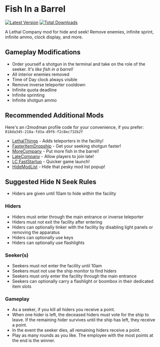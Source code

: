 # Fish In a Barrel

[![Latest Version](https://img.shields.io/thunderstore/v/JaredIsCoding/FishInABarrel?logo=thunderstore&logoColor=white)](https://thunderstore.io/c/lethal-company/p/JaredIsCoding/FishInABarrel)
[![Total Downloads](https://img.shields.io/thunderstore/dt/JaredIsCoding/FishInABarrel?logo=thunderstore&logoColor=white)](https://thunderstore.io/c/lethal-company/p/JaredIsCoding/FishInABarrel)

A Lethal Company mod for hide and seek! Remove enemies, infinite sprint, infinite ammo, clock display, and more.

## Gameplay Modifications
- Order yourself a shotgun in the terminal and take on the role of the seeker. *It's like fish in a barrel!*
- All interior enemies removed
- Time of Day clock always visible
- Remove inverse teleporter cooldown
- Infinite quota deadline
- Infinite sprinting
- Infinite shotgun ammo

## Recommended Additional Mods

Here's an r2modman profile code for your convenience, if you prefer: `018da345-218a-fd3a-d9f6-f2c8ec732b2f`

- [LethalThings](https://thunderstore.io/c/lethal-company/p/Evaisa/LethalThings/) - Adds teleporters in the facility!
- [FasterItemDropship](https://thunderstore.io/c/lethal-company/p/FlipMods/FasterItemDropship/) - Get your seeking shotgun faster!
- [MoreCompany](https://thunderstore.io/c/lethal-company/p/notnotnotswipez/MoreCompany/) - Put more fish in the barrel!
- [LateCompany](https://thunderstore.io/c/lethal-company/p/anormaltwig/LateCompany/) - Allow players to join late!
- [LC FastStartup](https://thunderstore.io/c/lethal-company/p/flerouwu/LC_FastStartup/) - Quicker game launch!
- [HideModList](https://thunderstore.io/c/lethal-company/p/Sv_Matt/HideModList/) - Hide that pesky mod list popup!

## Suggested Hide N Seek Rules

- Hiders are given until 10am to hide *within* the facility

### Hiders
- Hiders must enter through the main entrance or inverse teleporter
- Hiders must not exit the facility after entering
- Hiders can optionally tinker with the facility by disabling light panels or removing the apparatus
- Hiders can optionally use keys
- Hiders can optionally use flashlights

### Seeker(s)
- Seekers must not enter the facility until 10am
- Seekers must not use the ship monitor to find hiders
- Seekers must only enter the facility through the main entrance
- Seekers can optionally carry a flashlight or boombox in their dedicated item slots

### Gameplay
- As a seeker, if you kill all hiders you receive a point.
- When one hider is left, the deceased hiders must vote for the ship to leave. If the remaining hider survives until the ship has left, they receive a point.
- In the event the seeker dies, all remaining hiders receive a point.
- Play as many rounds as you like. The employee with the most points at the end is the winner.